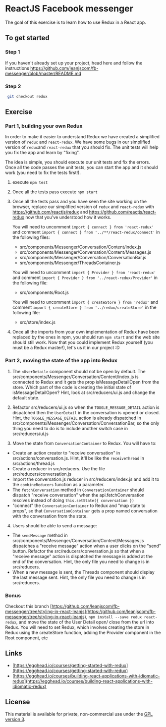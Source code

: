# ReactJS Facebook messenger

The goal of this exercise is to learn how to use Redux in a React app.

## To get started

### Step 1

If you haven't already set up your project, head here and follow the instructions https://github.com/leanjscom/fb-messenger/blob/master/README.md


### Step 2
```sh
 git checkout redux
 ```

## Exercise

### Part 1, building your own Redux

In order to make it easier to understand Redux we have created a simplified version of `redux` and `react-redux`. We have some bugs in our simplified version of `redux`and `react-redux` that you should fix. The unit tests will help you fix the app and learn by "fixing".

The idea is simple, you should execute our unit tests and fix the errors. Once all the code passes the unit tests, you can start the app and it should work (you need to fix the tests first!).

1. execute `npm test`

2. Once all the tests pass execute `npm start`

3. Once all the tests pass and you have seen the site working on the browser, replace our simplified version of `redux` and `react-redux` with https://github.com/reactjs/redux and https://github.com/reactjs/react-redux now that you've understood how it works.

	You will need to uncomment ```import { connect } from 'react-redux'``` and comment ```import { connect } from '../**/react-redux/connect'``` in the following files:
    * src/components/Messenger/Conversation/Content/index.js
    * src/components/Messenger/Conversation/Content/Messages.js
    * src/components/Messenger/Conversation/ConversationBar.js
    * src/components/Messenger/ThreadsContainer.js

	You will need to uncomment ```import { Provider } from 'react-redux'``` and comment ```import { Provider } from '../react-redux/Provider'``` in the following file:
    * src/components/Root.js

	You will need to uncomment ```import { createStore } from 'redux'``` and comment ```import { createStore } from '../redux/createStore'``` in the following file:
    * src/store/index.js

4. Once all the imports from your own implementation of Redux have been replaced by the ones in npm, you should run `npm start` and the web site should still work. Now that you could implement Redux yourself (you must be a Redux master!), let's us it in our project :D

### Part 2, moving the state of the app into Redux


1. The ```<UserDetail>``` component should not be open by default. The src/components/Messenger/Conversation/Content/index.js is connected to Redux and it gets the prop isMessageDetailOpen from the store. Which part of the code is creating the initial state of isMessageDetailOpen? Hint, look at src/reducers/ui.js and change the default state.

2. Refactor src/reducers/ui.js so when the ```TOGGLE_MESSAGE_DETAIL``` action is dispatched then the ```UserDetail``` in the conversation is opened or closed. Hint, the ```TOGGLE_MESSAGE_DETAIL``` action is already dispatched in src/components/Messenger/Conversation/ConversationBar, so the only thing you need to do is to include another switch case in src/reducers/ui.js  

3. Move the state from ```ConversationContainer``` to Redux. You will have to:
  - Create an action creator to "receive conversation" in src/actions/conversation.js. Hint, it'll be like the ```receiveThread``` in src/actions/thread.js
  - Create a reducer in src/reducers. Use the file src/reducers/conversation.js
  - Import the conversation.js reducer in src/reducers/index.js and add it to the ```combineReducers``` function as a parameter.
  - The ```fetchConversation``` method in ```ConversationContainer``` should dispatch "receive conversation" when the api.fetchConversation resolves instead of doing ```this.setState({ conversation })```
  - "connect" the ```ConversationContainer``` to Redux and "map state to props", so that ```ConversationContainer``` gets a prop named conversation with the conversation from the state.

4. Users should be able to send a message:
  - The ```sendMessage``` method in src/components/Messenger/Conversation/Content/Messages.js dispatches a "receive message" action when a user clicks on the "send" button. Refactor the src/reducers/conversation.js so that when a "receive message" action is dispatched the message is added at the end of the conversation. Hint, the only file you need to change is in src/reducers.
  - When a new message is sent, the Threads component should display the last message sent. Hint, the only file you need to change is in src/reducers.

### Bonus

Checkout this branch  [https://github.com/leanjscom/fb-messenger/tree/styling-in-react-leanjs](https://github.com/leanjscom/fb-messenger/tree/styling-in-react-leanjs), ```npm install --save redux react-redux```, and move the state of the User Detail open/ close from the url into Redux. You will need to set Redux, which involves creating the store in Redux using the createStore function, adding the Provider component in the Root component, etc

## Links

- [https://egghead.io/courses/getting-started-with-redux](https://egghead.io/courses/getting-started-with-redux)
- [https://egghead.io/courses/building-react-applications-with-idiomatic-redux](https://egghead.io/courses/building-react-applications-with-idiomatic-redux)

## License

This material is available for private, non-commercial use under the [GPL version 3](http://www.gnu.org/licenses/gpl-3.0-standalone.html).

